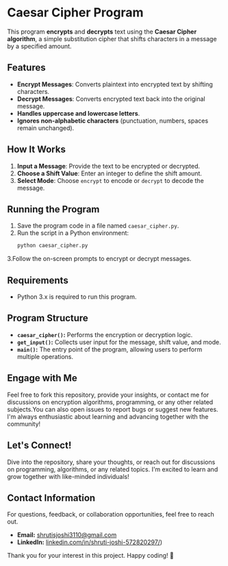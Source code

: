 # Caesar Cipher Program

This program **encrypts** and **decrypts** text using the **Caesar Cipher algorithm**, a simple substitution cipher that shifts characters in a message by a specified amount.

## Features

- **Encrypt Messages**: Converts plaintext into encrypted text by shifting characters.
- **Decrypt Messages**: Converts encrypted text back into the original message.
- **Handles uppercase and lowercase letters**.
- **Ignores non-alphabetic characters** (punctuation, numbers, spaces remain unchanged).

## How It Works

1. **Input a Message**: Provide the text to be encrypted or decrypted.
2. **Choose a Shift Value**: Enter an integer to define the shift amount.
3. **Select Mode**: Choose `encrypt` to encode or `decrypt` to decode the message.

## Running the Program

1. Save the program code in a file named `caesar_cipher.py`.
2. Run the script in a Python environment:
   ```bash
   python caesar_cipher.py
3.Follow the on-screen prompts to encrypt or decrypt messages.

## Requirements
- Python 3.x is required to run this program.

## Program Structure
- **`caesar_cipher()`:** Performs the encryption or decryption logic.
- **`get_input()`:** Collects user input for the message, shift value, and mode.
- **`main()`:** The entry point of the program, allowing users to perform multiple operations.

## Engage with Me

Feel free to fork this repository, provide your insights, or contact me for discussions on encryption algorithms, programming, or any other related subjects.You can also open issues to report bugs or suggest new features. I'm always enthusiastic about learning and advancing together with the community!

## Let's Connect!

Dive into the repository, share your thoughts, or reach out for discussions on programming, algorithms, or any related topics. I'm excited to learn and grow together with like-minded individuals!

## Contact Information

For questions, feedback, or collaboration opportunities, feel free to reach out.

- **Email:** [shrutisjoshi3110@gmail.com](mailto:shrutisjoshi3110@gmail.com)  
- **LinkedIn:** [linkedin.com/in/shruti-joshi-572820297/](https://www.linkedin.com/in/shruti-joshi-572820297))


Thank you for your interest in this project. Happy coding! 🚀



